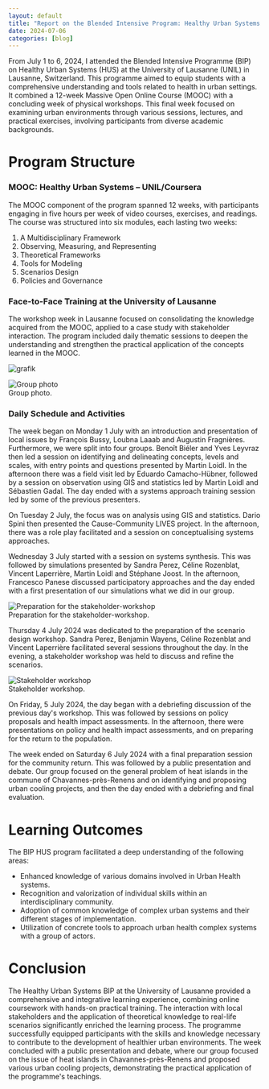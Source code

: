 ```yaml
---
layout: default
title: "Report on the Blended Intensive Program: Healthy Urban Systems (HUS) in Lausanne, Switzerland"
date: 2024-07-06
categories: [blog]
---
```


From July 1 to 6, 2024, I attended the Blended Intensive Programme (BIP) on Healthy Urban Systems (HUS) at the University of Lausanne (UNIL) in Lausanne, Switzerland. This programme aimed to equip students with a comprehensive understanding and tools related to health in urban settings. It combined a 12-week Massive Open Online Course (MOOC) with a concluding week of physical workshops. This final week focused on examining urban environments through various sessions, lectures, and practical exercises, involving participants from diverse academic backgrounds.

# Program Structure
### MOOC: Healthy Urban Systems – UNIL/Coursera
The MOOC component of the program spanned 12 weeks, with participants engaging in five hours per week of video courses, exercises, and readings. The course was structured into six modules, each lasting two weeks:
  1.	A Multidisciplinary Framework
  2.	Observing, Measuring, and Representing
  3.	Theoretical Frameworks
  4.	Tools for Modeling
  5.	Scenarios Design
  6.	Policies and Governance

### Face-to-Face Training at the University of Lausanne
The workshop week in Lausanne focused on consolidating the knowledge acquired from the MOOC, applied to a case study with stakeholder interaction. The program included daily thematic sessions to deepen the understanding and strengthen the practical application of the concepts learned in the MOOC.

![grafik](https://github.com/user-attachments/assets/07872fa6-4417-4734-8b4c-ba53d495ef8f)

<div class="blog-image">
  <img src="{{ '/assets/images/blogs/CIVIS_BIP_01_GernotNikolaus.png' | relative_url }}" alt="Group photo">
  <figcaption>Group photo.</figcaption>
</div>

### Daily Schedule and Activities
The week began on Monday 1 July with an introduction and presentation of local issues by François Bussy, Loubna Laaab and Augustin Fragnières. Furthermore, we were split into four groups. Benoît Biéler and Yves Leyvraz then led a session on identifying and delineating concepts, levels and scales, with entry points and questions presented by Martin Loidl. In the afternoon there was a field visit led by Eduardo Camacho-Hübner, followed by a session on observation using GIS and statistics led by Martin Loidl and Sébastien Gadal. The day ended with a systems approach training session led by some of the previous presenters.

On Tuesday 2 July, the focus was on analysis using GIS and statistics. Dario Spini then presented the Cause-Community LIVES project. In the afternoon, there was a role play facilitated and a session on conceptualising systems approaches.

Wednesday 3 July started with a session on systems synthesis. This was followed by simulations presented by Sandra Perez, Céline Rozenblat, Vincent Laperrière, Martin Loidl and Stéphane Joost. In the afternoon, Francesco Panese discussed participatory approaches and the day ended with a first presentation of our simulations what we did in our group.

<div class="blog-image">
  <img src="{{ '/assets/images/blogs/CIVIS_BIP_02_GernotNikolaus.png' | relative_url }}" alt="Preparation for the stakeholder-workshop">
  <figcaption>Preparation for the stakeholder-workshop.</figcaption>
</div>

Thursday 4 July 2024 was dedicated to the preparation of the scenario design workshop. Sandra Perez, Benjamin Wayens, Céline Rozenblat and Vincent Laperrière facilitated several sessions throughout the day. In the evening, a stakeholder workshop was held to discuss and refine the scenarios.

<div class="blog-image">
  <img src="{{ '/assets/images/blogs/CIVIS_BIP_03_GernotNikolaus.png' | relative_url }}" alt="Stakeholder workshop">
  <figcaption>Stakeholder workshop.</figcaption>
</div>


On Friday, 5 July 2024, the day began with a debriefing discussion of the previous day's workshop. This was followed by sessions on policy proposals and health impact assessments. In the afternoon, there were presentations on policy and health impact assessments, and on preparing for the return to the population.

The week ended on Saturday 6 July 2024 with a final preparation session for the community return. This was followed by a public presentation and debate. Our group focused on the general problem of heat islands in the commune of Chavannes-près-Renens and on identifying and proposing urban cooling projects, and then the day ended with a debriefing and final evaluation.

# Learning Outcomes
The BIP HUS program facilitated a deep understanding of the following areas:
* Enhanced knowledge of various domains involved in Urban Health systems.
* Recognition and valorization of individual skills within an interdisciplinary community.
* Adoption of common knowledge of complex urban systems and their different stages of implementation.
* Utilization of concrete tools to approach urban health complex systems with a group of actors.

# Conclusion
The Healthy Urban Systems BIP at the University of Lausanne provided a comprehensive and integrative learning experience, combining online coursework with hands-on practical training. The interaction with local stakeholders and the application of theoretical knowledge to real-life scenarios significantly enriched the learning process. The programme successfully equipped participants with the skills and knowledge necessary to contribute to the development of healthier urban environments. The week concluded with a public presentation and debate, where our group focused on the issue of heat islands in Chavannes-près-Renens and proposed various urban cooling projects, demonstrating the practical application of the programme's teachings.
